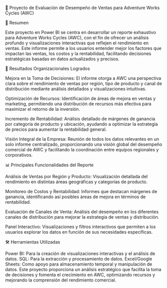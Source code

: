 🚴 Proyecto de Evaluación de Desempeño de Ventas para Adventure Works Cycles (AWC)

📖 Resumen

Este proyecto en Power BI se centra en desarrollar un reporte exhaustivo para Adventure Works Cycles (AWC), con el fin de ofrecer un análisis profundo y visualizaciones interactivas que reflejen el rendimiento en ventas. Este informe permite a los usuarios entender mejor los factores que impactan las ventas, los costos y la rentabilidad, facilitando decisiones estratégicas basadas en datos actualizados y precisos.

🎯 Resultados Organizacionales Logrados

Mejora en la Toma de Decisiones: El informe otorga a AWC una perspectiva clara sobre el rendimiento de ventas por región, tipo de producto y canal de distribución mediante análisis detallados y visualizaciones intuitivas.

Optimización de Recursos: Identificación de áreas de mejora en ventas y marketing, permitiendo una distribución de recursos más efectiva para maximizar el retorno de la inversión.

Incremento de Rentabilidad: Análisis detallado de márgenes de ganancia por categoría de producto y ubicación, ayudando a optimizar la estrategia de precios para aumentar la rentabilidad general.

Visión Integral de la Empresa: Reunión de todos los datos relevantes en un solo informe centralizado, proporcionando una visión global del desempeño comercial de AWC y facilitando la coordinación entre equipos regionales y corporativos.

📊 Principales Funcionalidades del Reporte

Análisis de Ventas por Región y Producto: Visualización detallada del rendimiento en distintas áreas geográficas y categorías de producto.

Monitoreo de Costos y Rentabilidad: Informes que destacan márgenes de ganancia, identificando así posibles áreas de mejora en términos de rentabilidad.

Evaluación de Canales de Venta: Análisis del desempeño en los diferentes canales de distribución para mejorar la estrategia de ventas y distribución.

Panel Interactivo: Visualizaciones y filtros interactivos que permiten a los usuarios explorar los datos en función de sus necesidades específicas.

🛠 Herramientas Utilizadas

Power BI: Para la creación de visualizaciones interactivas y el análisis de datos.
SQL: Para la extracción y procesamiento de datos.
Excel/Google Sheets: Como apoyo para almacenamiento temporal y manipulación de datos.
Este proyecto proporciona un análisis estratégico que facilita la toma de decisiones y fomenta el crecimiento en AWC, optimizando recursos y mejorando la comprensión del rendimiento comercial.

